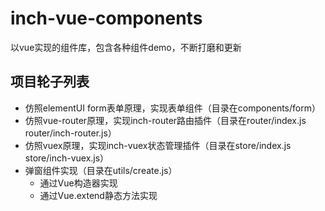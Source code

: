 # inch-vue-components
以vue实现的组件库，包含各种组件demo，不断打磨和更新

## 项目轮子列表
- 仿照elementUI form表单原理，实现表单组件（目录在components/form）
- 仿照vue-router原理，实现inch-router路由插件（目录在router/index.js  router/inch-router.js）
- 仿照vuex原理，实现inch-vuex状态管理插件（目录在store/index.js store/inch-vuex.js）
- 弹窗组件实现（目录在utils/create.js）
    - 通过Vue构造器实现
    - 通过Vue.extend静态方法实现

